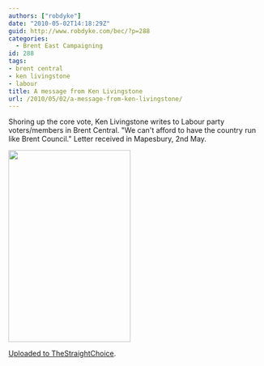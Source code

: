 ```yaml
---
authors: ["robdyke"]
date: "2010-05-02T14:18:29Z"
guid: http://www.robdyke.com/bec/?p=288
categories:
  - Brent East Campaigning
id: 288
tags:
- brent central
- ken livingstone
- labour
title: A message from Ken Livingstone
url: /2010/05/02/a-message-from-ken-livingstone/
---
```

Shoring up the core vote, Ken Livingstone writes to Labour party voters/members in Brent Central. "We can't afford to have the country run like Brent Council." Letter received in Mapesbury, 2nd May.

<img class="aligncenter" title="Ken Livingstone writes to Brent Central" src="http://thestraightchoice.s3.amazonaws.com/large/ed322ce474e116296ca4cc6fe3b90812.jpg" alt="" width="241" height="379" />

[Uploaded to TheStraightChoice](http://www.thestraightchoice.org/leaflets/4864).